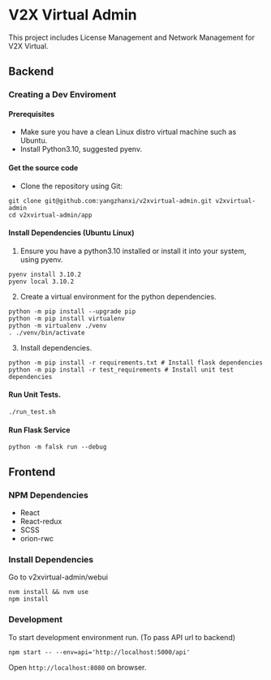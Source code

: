 # V2X Virtual Admin

This project includes License Management and Network Management for V2X Virtual.


## Backend
### Creating a Dev Enviroment
#### Prerequisites
* Make sure you have a clean Linux distro virtual machine such as Ubuntu.
* Install Python3.10, suggested pyenv.

#### Get the source code
* Clone the repository using Git:
```
git clone git@github.com:yangzhanxi/v2xvirtual-admin.git v2xvirtual-admin
cd v2xvirtual-admin/app
```
#### Install Dependencies (Ubuntu Linux)
1. Ensure you have a python3.10 installed or install it into your system, using pyenv.
```
pyenv install 3.10.2
pyenv local 3.10.2
```
2. Create a virtual environment for the python dependencies.
```
python -m pip install --upgrade pip
python -m pip install virtualenv
python -m virtualenv ./venv
. ./venv/bin/activate
```
3. Install dependencies.
```
python -m pip install -r requirements.txt # Install flask dependencies
python -m pip install -r test_requirements # Install unit test dependencies
```

#### Run Unit Tests.
```
./run_test.sh
```

#### Run Flask Service
```
python -m falsk run --debug
```

## Frontend
### NPM Dependencies
* React
* React-redux
* SCSS
* orion-rwc

### Install Dependencies
Go to v2xvirtual-admin/webui
```
nvm install && nvm use
npm install
```

### Development
To start development environment run. (To pass API url to backend)
```
npm start -- --env=api='http://localhost:5000/api'
```
Open `http://localhost:8080` on browser.